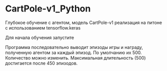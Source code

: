# CartPole-v1_Python

Глубокое обучение с агентом, модель CartPole-v1 реализация на питоне с использованием tensorflow.keras

Для начала обучения запустите

Программа последовательно выводит эпизоды игры и награду, полученную агентом за каждый эпизод. 
По умолчанию их 500. Количество можно изменить. Максимальная длительность (500) достигается после 450 эпизодов.
